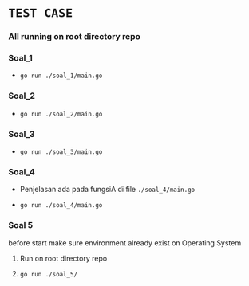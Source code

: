 # `TEST CASE`

### All running on root directory repo

### Soal_1

- `go run ./soal_1/main.go`

### Soal_2

- `go run ./soal_2/main.go`

### Soal_3

- `go run ./soal_3/main.go`

### Soal_4 

- Penjelasan ada pada fungsiA di file `./soal_4/main.go`

- `go run ./soal_4/main.go`


### Soal 5

before start make sure environment already exist on Operating System

1. Run on root directory repo

2. `go run ./soal_5/`

